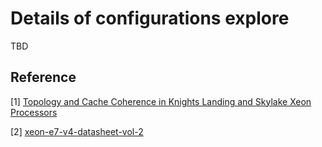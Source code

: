 # Details of configurations explore

TBD
## Reference

[1] [Topology and Cache Coherence in Knights Landing and Skylake Xeon Processors](https://www.gotostage.com/channel/fc09cdc9a58a451c8faff813bcfbdd67/recording/a9dca82d9f3941f2aac65ec502eef9ed/watch?tos=true&ticket=eyJhbGciOiJIUzI1NiJ9.eyJzdWIiOiIzNzcwNDYzMjcxODIyOTQ2NTY1IiwiYXVkIjoiMTAxIiwibHMiOiI1ZWQ5YjUzYy1lNGRiLTRmNzItOTIyZi01NGFjMzhkZTQwNTgiLCJvZ24iOiJnKyIsImV4cCI6MTU4NTEyMzcyOSwidHlwZSI6IjEiLCJqdGkiOiIyZGE0NjgxYS00MDI2LTQ0MjMtYWE4ZC04NDgwZjU1MWQzNTgiLCJ0ZW5hbnQiOiIkZGVmYXVsdCIsImxvYSI6MiwidGd0ZXhwIjoxNTg1MTM0MzQ5fQ.Gh1UYbh9ABcjB_2GmiSz9nq9eR76gBrGmWLPL29IBMc)

[2] [xeon-e7-v4-datasheet-vol-2](https://www.intel.com/content/dam/www/public/us/en/documents/datasheets/xeon-e7-v4-datasheet-vol-2.pdf)